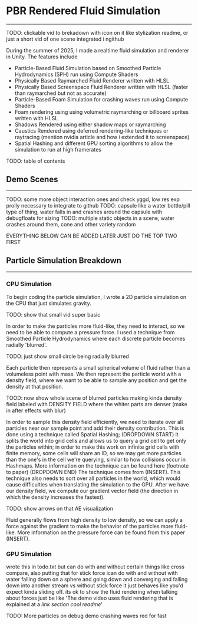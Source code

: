 # PBR Rendered Fluid Simulation
---

TODO: clickable vid to brekadown with icon on it like stylization readme, or just a short vid of one scene integrated i ngithub

During the summer of 2025, I made a realtime fluid simulation and renderer in Unity.  The features include

- Particle-Based Fluid Simulation based on Smoothed Particle Hydrodynamics (SPH) run using Compute Shaders
- Physically Based Raymarched Fluid Renderer written with HLSL
- Physically Based Screenspace Fluid Renderer written with HLSL (faster than raymarched but not as accurate)
- Particle-Based Foam Simulation for crashing waves run using Compute Shaders
- Foam rendering using using volumetric raymarching or billboard sprites written with HLSL
- Shadows Rendered using either shadow maps or raymarching
- Caustics Rendered using deferred rendering-like techniques or raytracing (mention nvidia article and how i extended it to screenspace)
- Spatial Hashing and different GPU sorting algorithms to allow the simulation to run at high framerates

TODO: table of contents

## Demo Scenes
---

TODO: some more object interaction ones and check yggd, low res exp prolly necessary to integrate to github
TODO: capsule like a water bottle/pill type of thing, water falls in and crashes around the capsule with debugfloats for sizing
TODO: multiple static objects in a scene, water crashes around them, cone and other variety random

EVERYTHING BELOW CAN BE ADDED LATER JUST DO THE TOP TWO FIRST

## Particle Simulation Breakdown
---

### CPU Simulation

To begin coding the particle simulation, I wrote a 2D particle simulation on the CPU that just simulates gravity.

TODO: show that small vid super basic

In order to make the particles more fluid-like, they need to interact, so we need to be able to compute a pressure force.  I used a technique from Smoothed Particle Hydrodynamics where each discrete particle becomes radially 'blurred'.  

TODO: just show small circle being radially blurred

Each particle then represents a small spherical volume of fluid rather than a volumeless point with mass.  We then represent the particle world with a density field, where we want to be able to sample any position and get the density at that position.  

TOOD: now show whole scene of blurred particles making kinda density field labeled with DENSITY FIELD where the whiter parts are denser (make in after effects with blur)

In order to sample this density field efficiently, we need to iterate over all particles near our sample point and add their density contribution.  This is done using a technique called Spatial Hashing; (DROPDOWN START) it splits the world into grid cells and allows us to query a grid cell to get only the particles within; in order to make this work on infinite grid cells with finite memory, some cells will share an ID, so we may get more particles than the one's in the cell we're querying, similar to how collisions occur in Hashmaps.  More information on the technique can be found here (footnote to paper)  (DROPDOWN END) The technique comes from (INSERT).  This technique also needs to sort over all particles in the world, which would cause difficulties when translating the simulation to the GPU.  After we have our density field, we compute our gradient vector field (the direction in which the density increases the fastest).  

TODO: show arrows on that AE visualization

Fluid generally flows from high density to low density, so we can apply a force against the gradient to make the behavior of the particles more fluid-like.  More information on the pressure force can be found from this paper (INSERT).

### GPU Simulation

wrote this in todo.txt but can do with and without certain things like cross compare, also putting that for stick force ican do with and without with water falling down on a sphere and going down and converging and falling down into another stream vs without stick force it just behaves like you'd expect kinda sliding off.  its ok to show the fluid rendering when talking about forces just be like 'The demo video uses fluid rendering that is explained at a *link section cool readme*'

TODO: More particles on debug demo crashing waves red for fast